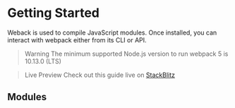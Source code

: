 # Getting Started

Weback is used to compile JavaScript modules. Once installed, you can interact with webpack either from its CLI or API. 

> Warning
> The minimum supported Node.js version to run webpack 5 is 10.13.0 (LTS)

> Live Preview 
> Check out this guide live on [StackBlitz](https://stackblitz.com/github/webpack/webpack.js.org/tree/main/examples/getting-started?file=README.md&terminal=)

## Modules

